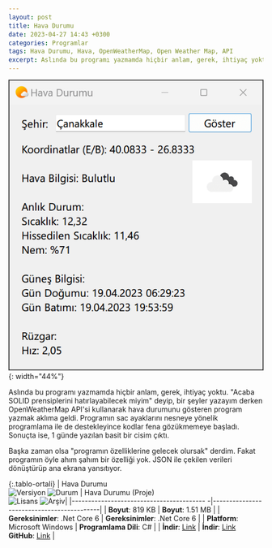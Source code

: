 ```yaml
---
layout: post
title: Hava Durumu
date: 2023-04-27 14:43 +0300
categories: Programlar
tags: Hava Durumu, Hava, OpenWeatherMap, Open Weather Map, API
excerpt: Aslında bu programı yazmamda hiçbir anlam, gerek, ihtiyaç yoktu. "Acaba SOLID prensiplerini hatırlayabilecek miyim" deyip, bir şeyler yazayım derken OpenWeatherMap API'si kullanarak hava durumunu gösteren program yazmak aklıma geldi...
---
```


![hava-durumu](/images/programlar/hava-durumu.png){: width="44%"}

Aslında bu programı yazmamda hiçbir anlam, gerek, ihtiyaç yoktu. "Acaba SOLID prensiplerini hatırlayabilecek miyim" deyip, bir şeyler yazayım derken OpenWeatherMap API'si kullanarak hava durumunu gösteren program yazmak aklıma geldi. Programın sac ayaklarını nesneye yönelik programlama ile de destekleyince kodlar fena gözükmemeye başladı. Sonuçta ise, 1 günde yazılan basit bir cisim çıktı.

Başka zaman olsa "programın özelliklerine gelecek olursak" derdim. Fakat programın öyle ahım şahım bir özelliği yok. JSON ile çekilen verileri dönüştürüp ana ekrana yansıtıyor.

{:.tablo-ortali}
| Hava Durumu <br>![Versiyon](https://img.shields.io/badge/Versiyon-1.00-blueviolet.svg?style=flat) ![Durum](https://img.shields.io/badge/Durum-Çalışıyor-success.svg?style=flat) | Hava Durumu (Proje)<br>![Lisans](https://img.shields.io/badge/Lisans-MIT-blue.svg?style=flat) ![Arşiv](https://img.shields.io/badge/Arşiv-orange.svg?style=flat)|
|----------------------------------------- -|-------------------------------------------|
| **Boyut**: 819 KB | **Boyut**: 1.51 MB |
| **Gereksinimler**: .Net Core 6 | **Gereksinimler**: .Net Core 6 |
| **Platform**: Microsoft Windows | **Programlama Dili**: C# |
| **İndir**: [Link](https://www.dropbox.com/s/qm72jn7xtsd2hxw/dosya-hash-degeri-hesaplayici.zip?dl=1) | **İndir**: [Link](https://www.dropbox.com/s/ycsfp8q8ad20ind/dosya-hash-degeri-hesaplayici-proje.zip?dl=1) <br> **GitHub**: [Link](https://github.com/Umut-D/Dosya-Hash-Hesaplayici) |
